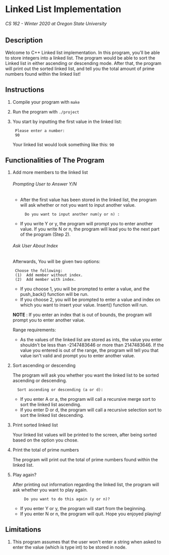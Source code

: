 # Linked List Implementation 
###### CS 162 - Winter 2020 at Oregon State University

## Description 

Welcome to C++ Linked list implementation. In this program, you'll be able to
store integers into a linked list. The program would be able to sort the Linked
list in either ascending or descending mode. After that, the program will print
out the sorted linked list, and tell you the total amount of prime numbers
found within the linked list!

## Instructions 
1. Compile your program with 
	```make```
2. Run the program with 
	```./project```
3. You start by inputting the first value in the linked list:

		Please enter a number:
		90

	 Your linked list would look something like this:
	 `90`


## Functionalities of The Program 

1. Add more members to the linked list
	
	###### Prompting User to Answer Y/N
	- After the first value has been stored in the linked list, the program
	will ask whether or not you want to input another value.

			Do you want to input another num(y or n) :

	- If you write Y or y, the program will prompt you to enter another value. If you write N or n, the program will lead you to the next part of the
	program (Step 2).
	
	###### Ask User About Index 

	Afterwards, You will be given two options: 

		Choose the following: 
		(1)  Add member without index. 
		(2)  Add member with index. 

	- If you choose 1, you will be prompted to enter a value, and the push_back() function will be run. 
	- If you choose 2, you will be prompted to enter a value and index on which you want
	to insert your value. Insert() function will run.

	**NOTE** : 
	    If you enter an index that is out of bounds, the program will prompt you to 
	    enter another value.

	Range requirements:
	- As the values of the linked list are stored as ints, the value you
	enter shouldn't be less than -2147483646 or more than 2147483646. If the
	value you entered is out of the range, the program will tell you that
	value isn't valid and prompt you to enter another value.


2. Sort ascending or descending

	 The program will ask you whether you want the linked list to be sorted ascending or descending.

		 Sort ascending or descending (a or d):

	 - If you enter A or a, the program will call a recursive merge sort to sort the linked list ascending.
	 - If you enter D or d, the program will call a recursive selection sort to sort the linked list descending.

3. Print sorted linked list

	Your linked list values will be printed to the screen, after being sorted based on the option you chose.

4. Print the total of prime numbers

	The program will print out the total of prime numbers found within the linked list.

5. Play again?

	After printing out information regarding the linked list, the program will ask whether you want to play again.

			Do you want to do this again (y or n)?

	- If you enter Y or y, the program will start from the beginning.
	- If you enter N or n, the program will quit. Hope you enjoyed playing!


## Limitations

 1. This program assumes that the user won't enter a string when asked to enter
    the value (which is type int) to be stored in node. 
